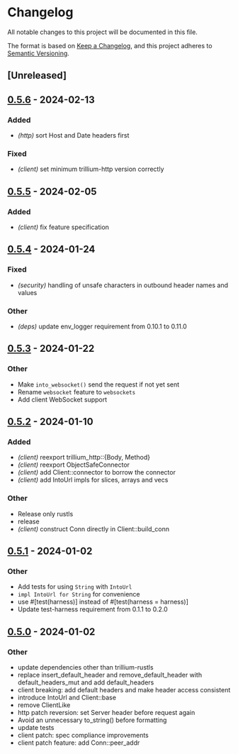 # Changelog
All notable changes to this project will be documented in this file.

The format is based on [Keep a Changelog](https://keepachangelog.com/en/1.0.0/),
and this project adheres to [Semantic Versioning](https://semver.org/spec/v2.0.0.html).

## [Unreleased]

## [0.5.6](https://github.com/trillium-rs/trillium/compare/trillium-client-v0.5.5...trillium-client-v0.5.6) - 2024-02-13

### Added
- *(http)* sort Host and Date headers first

### Fixed
- *(client)* set minimum trillium-http version correctly

## [0.5.5](https://github.com/trillium-rs/trillium/compare/trillium-client-v0.5.4...trillium-client-v0.5.5) - 2024-02-05

### Added
- *(client)* fix feature specification

## [0.5.4](https://github.com/trillium-rs/trillium/compare/trillium-client-v0.5.3...trillium-client-v0.5.4) - 2024-01-24

### Fixed
- *(security)* handling of unsafe characters in outbound header names and values

### Other
- *(deps)* update env_logger requirement from 0.10.1 to 0.11.0

## [0.5.3](https://github.com/trillium-rs/trillium/compare/trillium-client-v0.5.2...trillium-client-v0.5.3) - 2024-01-22

### Other
- Make `into_websocket()` send the request if not yet sent
- Rename `websocket` feature to `websockets`
- Add client WebSocket support

## [0.5.2](https://github.com/trillium-rs/trillium/compare/trillium-client-v0.5.1...trillium-client-v0.5.2) - 2024-01-10

### Added
- *(client)* reexport trillium_http::{Body, Method}
- *(client)* reexport ObjectSafeConnector
- *(client)* add Client::connector to borrow the connector
- *(client)* add IntoUrl impls for slices, arrays and vecs

### Other
- Release only rustls
- release
- *(client)* construct Conn directly in Client::build_conn

## [0.5.1](https://github.com/trillium-rs/trillium/compare/trillium-client-v0.5.0...trillium-client-v0.5.1) - 2024-01-02

### Other
- Add tests for using `String` with `IntoUrl`
- `impl IntoUrl for String` for convenience
- use #[test(harness)] instead of #[test(harness = harness)]
- Update test-harness requirement from 0.1.1 to 0.2.0

## [0.5.0](https://github.com/trillium-rs/trillium/compare/trillium-client-v0.4.9...trillium-client-v0.5.0) - 2024-01-02

### Other
- update dependencies other than trillium-rustls
- replace insert_default_header and remove_default_header with default_headers_mut and add default_headers
- client breaking: add default headers and make header access consistent
- introduce IntoUrl and Client::base
- remove ClientLike
- http patch reversion: set Server header before request again
- Avoid an unnecessary to_string() before formatting
- update tests
- client patch: spec compliance improvements
- client patch feature: add Conn::peer_addr
